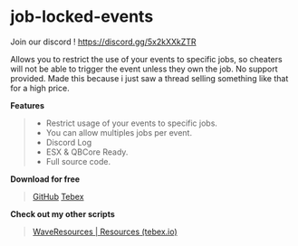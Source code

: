 # job-locked-events
Join our discord ! https://discord.gg/5x2kXXkZTR

Allows you to restrict the use of your events to specific jobs, so cheaters will not be able to trigger the event unless they own the job.
No support provided. Made this because i just saw a thread selling something like that for a high price.

**Features**
> - Restrict usage of your events to specific jobs.
> - You can allow multiples jobs per event.
> - Discord Log
> - ESX & QBCore Ready.
> - Full source code.

**Download for free**
> [GitHub](https://github.com/AYZNN/job-locked-events)
> [Tebex](https://waveresources.tebex.io/package/4941472)

**Check out my other scripts**
> [WaveResources | Resources (tebex.io)](https://waveresources.tebex.io/category/resources)
